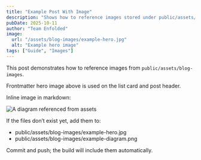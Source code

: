 ```yaml
---
title: "Example Post With Image"
description: "Shows how to reference images stored under public/assets/blog-images"
pubDate: 2025-10-11
author: "Team Enfolded"
image:
  url: "/assets/blog-images/example-hero.jpg"
  alt: "Example hero image"
tags: ["Guide", "Images"]
---
```


This post demonstrates how to reference images from `public/assets/blog-images`.

Frontmatter hero image above is used on the list card and post header.

Inline image in markdown:

![A diagram referenced from assets](/assets/blog-images/example-diagram.png)

If the files don’t exist yet, add them to:

- public/assets/blog-images/example-hero.jpg
- public/assets/blog-images/example-diagram.png

Commit and push; the build will include them automatically.
